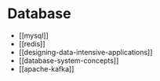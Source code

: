 # Database

* [[mysql]]
* [[redis]]
* [[designing-data-intensive-applications]]
* [[database-system-concepts]]
* [[apache-kafka]]
